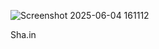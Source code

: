 ![Screenshot 2025-06-04 161112](https://github.com/user-attachments/assets/27cfc1c0-010d-48e7-b538-c1dfa68a235d)

Sha.in